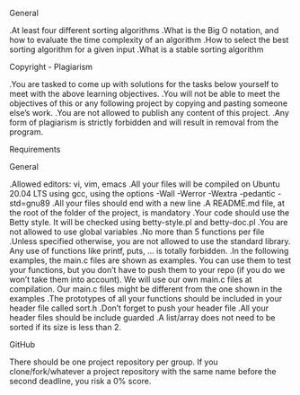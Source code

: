 General

.At least four different sorting algorithms
.What is the Big O notation, and how to evaluate the time complexity of an algorithm
.How to select the best sorting algorithm for a given input
.What is a stable sorting algorithm

Copyright - Plagiarism

.You are tasked to come up with solutions for the tasks below yourself to meet with the above learning objectives.
.You will not be able to meet the objectives of this or any following project by copying and pasting someone else’s
 work.
.You are not allowed to publish any content of this project.
.Any form of plagiarism is strictly forbidden and will result in removal from the program.

Requirements

General

.Allowed editors: vi, vim, emacs
.All your files will be compiled on Ubuntu 20.04 LTS using gcc, using the options -Wall -Werror -Wextra -pedantic -std=gnu89
.All your files should end with a new line
.A README.md file, at the root of the folder of the project, is mandatory
.Your code should use the Betty style. It will be checked using betty-style.pl and betty-doc.pl
.You are not allowed to use global variables
.No more than 5 functions per file
.Unless specified otherwise, you are not allowed to use the standard library. Any use of functions like printf, puts, … is totally forbidden.
.In the following examples, the main.c files are shown as examples. You can use them to test your functions, but you don’t have to push them to your repo (if you do we won’t take them into account). We will use our own main.c files at compilation. Our main.c files might be different from the one shown in the examples
.The prototypes of all your functions should be included in your header file called sort.h
.Don’t forget to push your header file
.All your header files should be include guarded
.A list/array does not need to be sorted if its size is less than 2.

GitHub

There should be one project repository per group. If you clone/fork/whatever a project repository with the same name before the second deadline, you risk a 0% score.

